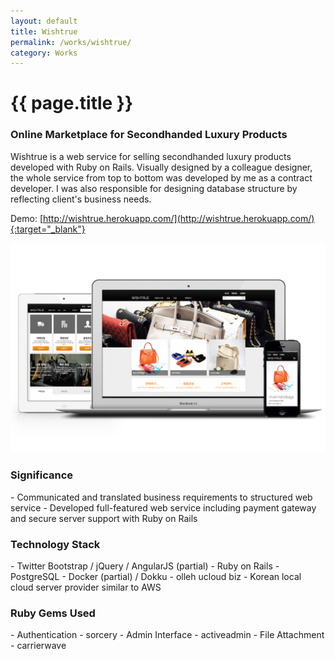 ```yaml
---
layout: default
title: Wishtrue
permalink: /works/wishtrue/
category: Works
---
```


# {{ page.title }}

### Online Marketplace for Secondhanded Luxury Products

Wishtrue is a web service for selling secondhanded luxury products developed with Ruby on Rails.
Visually designed by a colleague designer, the whole service from top to bottom was developed by me as a contract developer. I was also responsible for designing database structure by reflecting client's business needs.

Demo: [http://wishtrue.herokuapp.com/](http://wishtrue.herokuapp.com/){:target="_blank"}

<img src="/images/works/wishtrue/wishtrue.png" alt="Wishtrue" class="img-responsive">

<h3 class="section">Significance</h3>
- Communicated and translated business requirements to structured web service
- Developed full-featured web service including payment gateway and secure server support with Ruby on Rails

<h3 class="section">Technology Stack</h3>
- Twitter Bootstrap / jQuery / AngularJS (partial)
- Ruby on Rails
- PostgreSQL
- Docker (partial) / Dokku
- olleh ucloud biz - Korean local cloud server provider similar to AWS

<h3 class="section">Ruby Gems Used</h3>
- Authentication -  sorcery
- Admin Interface - activeadmin
- File Attachment - carrierwave
